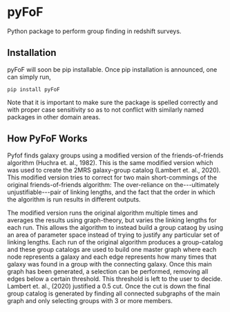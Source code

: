 # pyFoF
Python package to perform group finding in redshift surveys.

## Installation

pyFoF will soon be pip installable. Once pip installation is announced, one can simply run,

```
pip install pyFoF
```

Note that it is important to make sure the package is spelled correctly and with proper case sensitivity so as to not conflict with similarly named packages in other domain areas.


## How PyFoF Works

Pyfof finds galaxy groups using a modified version of the friends-of-friends algorithm (Huchra et. al., 1982). This is the same modified version which was used to create the 2MRS galaxy-group catalog (Lambert et. al., 2020). This modified version tries to correct for two main short-commings of the original friends-of-friends algorithm: The over-reliance on the---ultimately unjustifiable---pair of linking lengths, and the fact that the order in which the algorithm is run results in different outputs.

The modified version runs the original algorithm multiple times and averages the results using graph-theory, but varies the linking lengths for each run. This allows the algorithm to instead build a group cataog by using an area of parameter space instead of trying to justify any particular set of linking lengths. Each run of the original algorithm produces a group-catalog and these group catalogs are used to build one master graph where each node represents a galaxy and each edge represents how many times that galaxy was found in a group with the connecting galaxy. Once this main graph has been generated, a selection can be performed, removing all edges below a certain threshold. This threshold is left to the user to decide. Lambert et. al., (2020) justified a 0.5 cut. Once the cut is down the final group catalog is generated by finding all connected subgraphs of the main graph and only selecting groups with 3 or more members.
